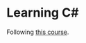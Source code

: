 # Learning C#

Following [this course](https://www.freecodecamp.org/learn/foundational-c-sharp-with-microsoft).
